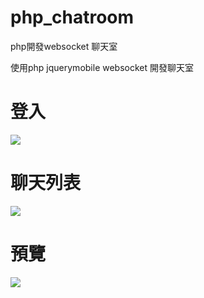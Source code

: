 # php_chatroom
php開發websocket 聊天室


使用php jquerymobile websocket 開發聊天室

# 登入
<img src="https://github.com/bestmagic999/php_chatroom/blob/master/img/%E7%99%BB%E5%85%A5.jpg?raw=true" />

# 聊天列表 
<img src="https://github.com/bestmagic999/php_chatroom/blob/master/img/%E8%81%8A%E5%A4%A9%E5%88%97%E8%A1%A8.jpg?raw=true" />

# 預覽
<img src="https://github.com/bestmagic999/php_chatroom/blob/master/img/record.gif?raw=true" />
